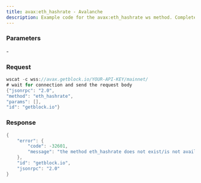 ```yaml
---
title: avax:eth_hashrate - Avalanche
description: Example code for the avax:eth_hashrate ws method. Сomplete guide on how to use avax:eth_hashrate ws in GetBlock.io Web3 documentation.
---
```


### Parameters


\-

### Request

``` java
wscat -c wss://avax.getblock.io/YOUR-API-KEY/mainnet/ 
# wait for connection and send the request body 
{"jsonrpc": "2.0",
"method": "eth_hashrate",
"params": [],
"id": "getblock.io"}
```

###  Response

``` java
{
    "error": {
        "code": -32601,
        "message": "the method eth_hashrate does not exist/is not available"
    },
    "id": "getblock.io",
    "jsonrpc": "2.0"
}
```

